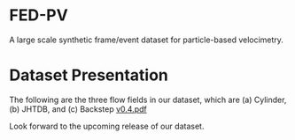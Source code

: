 # FED-PV
A large scale synthetic frame/event dataset for particle-based velocimetry.

# Dataset Presentation
The following are the three flow fields in our dataset, which are (a) Cylinder, (b) JHTDB, and (c) Backstep
[v0.4.pdf](https://github.com/user-attachments/files/18425144/v0.4.pdf)

Look forward to the upcoming release of our dataset.
